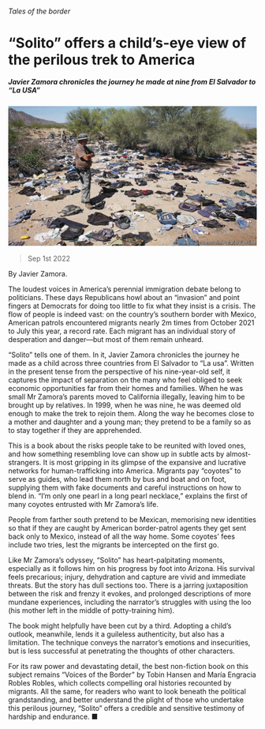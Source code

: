 ###### Tales of the border

# “Solito” offers a child’s-eye view of the perilous trek to America 

##### Javier Zamora chronicles the journey he made at nine from El Salvador to “La USA” 

![image](images/20220903_CUP007.jpg) 

> Sep 1st 2022 

By Javier Zamora. 

The loudest voices in America’s perennial immigration debate belong to politicians. These days Republicans howl about an “invasion” and point fingers at Democrats for doing too little to fix what they insist is a crisis. The flow of people is indeed vast: on the country’s southern border with Mexico, American patrols encountered migrants nearly 2m times from October 2021 to July this year, a record rate. Each migrant has an individual story of desperation and danger—but most of them remain unheard. 

“Solito” tells one of them. In it, Javier Zamora chronicles the journey he made as a child across three countries from El Salvador to “La usa”. Written in the present tense from the perspective of his nine-year-old self, it captures the impact of separation on the many who feel obliged to seek economic opportunities far from their homes and families. When he was small Mr Zamora’s parents moved to California illegally, leaving him to be brought up by relatives. In 1999, when he was nine, he was deemed old enough to make the trek to rejoin them. Along the way he becomes close to a mother and daughter and a young man; they pretend to be a family so as to stay together if they are apprehended.

This is a book about the risks people take to be reunited with loved ones, and how something resembling love can show up in subtle acts by almost-strangers. It is most gripping in its glimpse of the expansive and lucrative networks for human-trafficking into America. Migrants pay “coyotes” to serve as guides, who lead them north by bus and boat and on foot, supplying them with fake documents and careful instructions on how to blend in. “I’m only one pearl in a long pearl necklace,” explains the first of many coyotes entrusted with Mr Zamora’s life. 

People from farther south pretend to be Mexican, memorising new identities so that if they are caught by American border-patrol agents they get sent back only to Mexico, instead of all the way home. Some coyotes’ fees include two tries, lest the migrants be intercepted on the first go.

Like Mr Zamora’s odyssey, “Solito” has heart-palpitating moments, especially as it follows him on his progress by foot into Arizona. His survival feels precarious; injury, dehydration and capture are vivid and immediate threats. But the story has dull sections too. There is a jarring juxtaposition between the risk and frenzy it evokes, and prolonged descriptions of more mundane experiences, including the narrator’s struggles with using the loo (his mother left in the middle of potty-training him). 

The book might helpfully have been cut by a third. Adopting a child’s outlook, meanwhile, lends it a guileless authenticity, but also has a limitation. The technique conveys the narrator’s emotions and insecurities, but is less successful at penetrating the thoughts of other characters.

For its raw power and devastating detail, the best non-fiction book on this subject remains “Voices of the Border” by Tobin Hansen and María Engracia Robles Robles, which collects compelling oral histories recounted by migrants. All the same, for readers who want to look beneath the political grandstanding, and better understand the plight of those who undertake this perilous journey, “Solito” offers a credible and sensitive testimony of hardship and endurance. ■


